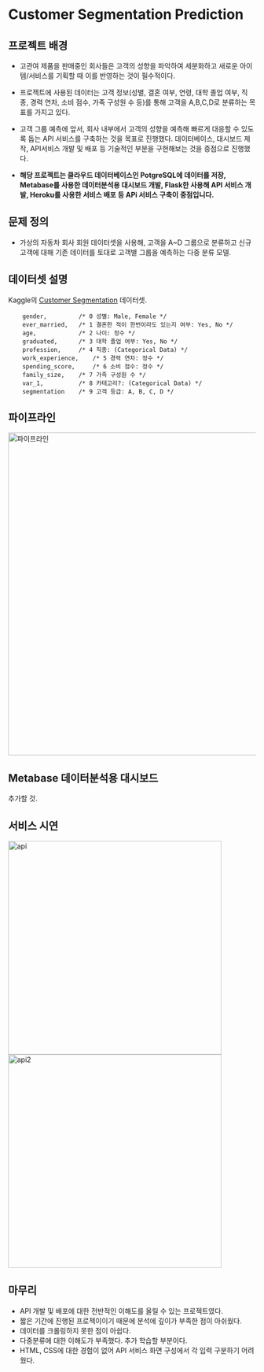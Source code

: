 Customer Segmentation Prediction
===============================



## 프로젝트 배경

- 고관여 제품을 판매중인 회사들은 고객의 성향을 파악하여 세분화하고 새로운 아이템/서비스를 기획할 때 이를 반영하는 것이 필수적이다.

- 프로젝트에 사용된 데이터는 고객 정보(성별, 결혼 여부, 연령, 대학 졸업 여부, 직종, 경력 연차, 소비 점수, 가족 구성원 수 등)를 통해 고객을 A,B,C,D로 분류하는 목표를 가지고 있다. 

- 고객 그룹 예측에 앞서, 회사 내부에서 고객의 성향을 예측해 빠르게 대응할 수 있도록 돕는 API 서비스를 구축하는 것을 목표로 진행했다. 데이터베이스, 대시보드 제작, API서비스 개발 및 배포 등 기술적인 부분을 구현해보는 것을 중점으로 진행했다.

- **해당 프로젝트는 클라우드 데이터베이스인 PotgreSQL에 데이터를 저장, Metabase를 사용한 데이터분석용 대시보드 개발, Flask한 사용해 API 서비스 개발, Heroku를 사용한 서비스 배포 등 APi 서비스 구축이 중점입니다.**


## 문제 정의

- 가상의 자동차 회사 회원 데이터셋을 사용해, 고객을 A~D 그룹으로 분류하고 신규 고객에 대해 기존 데이터를 토대로 고객별 그룹을 예측하는 다중 분류 모델.

## 데이터셋 설명
Kaggle의 [Customer Segmentation](https://www.kaggle.com/datasets/vetrirah/customer) 데이터셋.

        gender,         /* 0 성별: Male, Female */
        ever_married,   /* 1 결혼한 적이 한번이라도 있는지 여부: Yes, No */
        age,            /* 2 나이: 정수 */
        graduated,      /* 3 대학 졸업 여부: Yes, No */
        profession,     /* 4 직종: (Categorical Data) */
        work_experience,    /* 5 경력 연차: 정수 */
        spending_score,     /* 6 소비 점수: 정수 */
        family_size,    /* 7 가족 구성원 수 */
        var_1,          /* 8 카테고리?: (Categorical Data) */
        segmentation    /* 9 고객 등급: A, B, C, D */


## 파이프라인
<img width="656" alt="파이프라인" src="https://user-images.githubusercontent.com/81462099/197112574-e0402b97-45b2-4459-bb35-966cabc0ebb2.png">

## Metabase 데이터분석용 대시보드
추가할 것.


## 서비스 시연
<img width="434" alt="api" src="https://user-images.githubusercontent.com/81462099/197116936-114d7938-1c09-41db-bd42-661deaae5e4a.png">

<img width="434" alt="api2" src="https://user-images.githubusercontent.com/81462099/197116946-6fe39f94-25bc-47a9-830c-6b71768077d4.png">


## 마무리

- API 개발 및 배포에 대한 전반적인 이해도를 올릴 수 있는 프로젝트였다.
- 짧은 기간에 진행된 프로젝이이기 때문에 분석에 깊이가 부족한 점이 아쉬웠다.
- 데이터를 크롤링하지 못한 점이 아쉽다.
- 다중분류에 대한 이해도가 부족했다. 추가 학습할 부분이다.
- HTML, CSS에 대한 경험이 없어 API 서비스 화면 구성에서 각 입력 구분하기 어려웠다.
